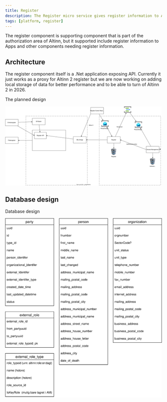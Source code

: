 ```yaml
---
title: Register
description: The Register micro service gives register information to Apps.
tags: [platform, register]
---
```




The register component is supporting component that is part of the authorization area of Altinn, but it supported include register information
to Apps and other components needing register information.



## Architecture

The register component itself is a .Net application exposing API.  Currently it just works as a proxy for Altinn 2 register
but we are now working on adding local storage of data for better performance and to be able to turn of Altinn 2 in 2026.

The planned design

![Register design](registerdesign.drawio.svg)


## Database design

Database design

![Db design](dbdesignaltinn3.drawio.svg)